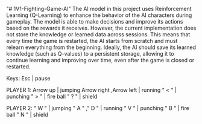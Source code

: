 "# 1V1-Fighting-Game-AI"
The AI model in this project uses Reinforcement Learning (Q-Learning) to enhance the behavior of the AI characters during gameplay. The model is able to make decisions and improve its actions based on the rewards it receives. However, the current implementation does not store the knowledge or learned data across sessions. This means that every time the game is restarted, the AI starts from scratch and must relearn everything from the beginning. Ideally, the AI should save its learned knowledge (such as Q-values) to a persistent storage, allowing it to continue learning and improving over time, even after the game is closed or restarted.

Keys:
Esc | pause

PLAYER 1: Arrow up | jumping Arrow right ,Arrow left | running " < " | punching " > " | fire ball " ? " | shield

PLAYER 2: " W " | jumping " A " ," D " | running " V " | punching " B " | fire ball " N " | shield
